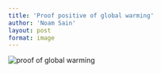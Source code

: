 ```yaml
---
title: 'Proof positive of global warming'
author: 'Noam Sain'
layout: post
format: image
---
```


![proof of global warming](/_assets/img/2012/08/20100527.jpg)